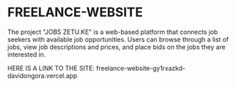 # FREELANCE-WEBSITE
The project "JOBS ZETU.KE" is a web-based platform that connects job seekers with available job opportunities. Users can browse through a list of jobs, view job descriptions and prices, and place bids on the jobs they are interested in. 

HERE IS A LINK TO THE SITE:
freelance-website-gy1rxazkd-davidongora.vercel.app

